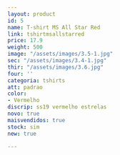 ```yaml
---
layout: product
id: 5
name: T-shirt MS All Star Red
link: tshirtmsallstarred
price: 17.9
weight: 500
image: "/assets/images/3.5-1.jpg"
sec: "/assets/images/3.4-1.jpg"
thir: "/assets/images/3.6.jpg"
four: ''
categoria: tshirts
att: padrao
color:
- Vermelho
discrip: ss19 vermelho estrelas
novo: true
maisvendidos: true
stock: sim
new: true

---
```

